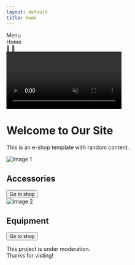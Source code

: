 ```yaml
---
layout: default
title: Home
---
```


<!-- Top navigation bar -->
<div class="top-nav">
  <div class="menu-left">
    <span>Menu</span>
    <div class="burger">
    <div class="burger-line"></div>
    <div class="burger-line"></div>
    <div class="burger-line"></div>
    </div>
  </div>
  <div class="menu-center">Home</div>
  <div class="menu-right">
    <span>👤</span>
    <span>🛒</span>
  </div>
</div>

<!-- Video section -->
<div class="video-section">
  <video autoplay muted loop>
    <source src="{{ '/assets/mp4/cpright-free-nature.mp4?v=2' | relative_url }}" type="video/mp4">
    Your browser does not support the video tag.
  </video>
  <div class="video-overlay">
    <h1>Welcome to Our Site</h1>
    <p>This is an e-shop template with random content.</p>
  </div>
</div>

<!-- Two-column section -->
<div class="two-columns">
  <div class="column">
    <img src="/assets/jpg/accessories.jpg" alt="Image 1">
    <div class="column-overlay">
      <h2>Accessories</h2>
      <button>Go to shop</button>
    </div>
  </div>
  <div class="column">
    <img src="/assets/jpg/equipment.jpg" alt="Image 2">
    <div class="column-overlay">
      <h2>Equipment</h2>
      <button>Go to shop</button>
    </div>
  </div>
</div>


<!-- Footer -->
<footer>
  <p>This project is under moderation.<br>
  Thanks for visting!</p>
</footer>
